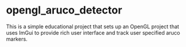 # opengl_aruco_detector

This is a simple educational project that sets up an OpenGL project that uses ImGui to provide rich user interface and track user specified aruco markers.
